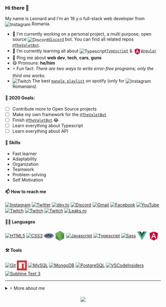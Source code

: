 ### Hi there 👋

My name is Leonard and I'm an 18 y.o full-stack web developer from <img src="https://github.com/LeonardSSH/LeonardSSH/blob/master/romania.png" alt="Instagram" width="26" align="center"> Romania.

- 🏢 I'm currently working on a personal project, a multi purpose, open source <img src="https://github.com/LeonardSSH/LeonardSSH/blob/master/discord.svg" alt="Discord" width="24" align="center">[`discord`] bot. You can find all related repos [`@TheValetBot`].
- 🌱 I’m currently learning all about <img src="https://github.com/LeonardSSH/LeonardSSH/blob/master/typescript.svg" alt="Typescript" width="24" align="center">[`Typescript`][TS] & <img src="https://raw.githubusercontent.com/github/explore/80688e429a7d4ef2fca1e82350fe8e3517d3494d/topics/angular/angular.png" alt="Angular" width="24" align="center">[`Angular`][Angular]
- 💬 Ping me about **web dev**, **tech**, **cars**, **guns**
- 😄 Pronouns: **he/him**
- ⚡️ Fun fact: *There are two ways to write error-free programs; only the third one works.*
- <img src="https://github.com/LeonardSSH/LeonardSSH/blob/master/spotify.svg" alt="Twitch" width="24" align="center"> The best [`manele playlist`] on spotify (only for <img src="https://github.com/LeonardSSH/LeonardSSH/blob/master/romania.png" alt="Instagram" width="26" align="center"> Romanians)

#### 🥅 2020 Goals: 
   - [ ] Contribute more to Open Source projects
   - [ ] Make my own framework for the [`@TheValetBot`]
   - [ ] Finish [`@TheValetBot`] 😂
   - [ ] Learn everything about Typescript
   - [ ] Learn everything about API
   
#### 🌟 Skills
   - Fast learner
   - Adaptability
   - Organization
   - Teamwork
   - Problem-solving
   - Self Motivation

<!-- - ⚙️ I use daily: `.js`, `.ts`, `.vue`, `.php`, `.html`, `.css`, `.scss`, `.psd` -->
<!-- [<img src="" alt="" width="48">]() -->

#### 📫 How to reach me
[<img src="https://github.com/LeonardSSH/LeonardSSH/blob/master/instagram.svg" alt="Instagram" width="32" align="center">][Instagram]
[<img src="https://github.com/LeonardSSH/LeonardSSH/blob/master/twitter.svg" alt="Twitter" width="32" align="center">][Twitter]
[<img src="https://practicaldev-herokuapp-com.freetls.fastly.net/assets/devlogo-pwa-512.png" alt="dev.to" width="32" align="center">][DevTo]
[<img src="https://github.com/LeonardSSH/LeonardSSH/blob/master/discord.svg" alt="Discord" width="32" align="center">][Discord]
[<img src="https://github.com/LeonardSSH/LeonardSSH/blob/master/gmail.svg" alt="Gmail" width="32" align="center">][Gmail]
[<img src="https://github.com/LeonardSSH/LeonardSSH/blob/master/facebook.svg" alt="Facebook" width="32" align="center">][Facebook]
[<img src="https://github.com/LeonardSSH/LeonardSSH/blob/master/youtube.svg" alt="YouTube" width="32" align="center">][YouTube]
[<img src="https://github.com/LeonardSSH/LeonardSSH/blob/master/twitch.svg" alt="Twitch" width="32" align="center">][Twitch]
[<img src="https://github.com/LeonardSSH/LeonardSSH/blob/master/steam.svg" alt="Twitch" width="32" align="center">][Steam]
[<img src="https://github.com/LeonardSSH/LeonardSSH/blob/master/spotify.svg" alt="Twitch" width="32" align="center">][Spotify]
[<img src="https://github.com/LeonardSSH/LeonardSSH/blob/master/leaks-logo.png" alt="Leaks.ro" width="30" align="center">][Leaks-Profile]

#### 👨‍💻 Languages
[<img src="https://github.com/LeonardSSH/LeonardSSH/blob/master/html5.svg" alt="HTML5" width="36" align="center">][HTML5]
[<img src="https://github.com/LeonardSSH/LeonardSSH/blob/master/css3.svg" alt="CSS3" width="36" align="center">][CSS3]
[<img src="https://raw.githubusercontent.com/github/explore/ccc16358ac4530c6a69b1b80c7223cd2744dea83/topics/php/php.png" alt="PHP" width="32" align="center">][PHP]
[<img src="https://raw.githubusercontent.com/github/explore/80688e429a7d4ef2fca1e82350fe8e3517d3494d/topics/nodejs/nodejs.png" alt="Node.js" width="32" align="center">][Node.js]
[<img src="https://github.com/LeonardSSH/LeonardSSH/blob/master/javascript.svg" alt="Javascript" width="36" align="center">][JS]
[<img src="https://github.com/LeonardSSH/LeonardSSH/blob/master/typescript.svg" alt="Typescript" width="36" align="center">][TS]
[<img src="https://github.com/LeonardSSH/LeonardSSH/blob/master/sass.svg" alt="Sass" width="36" align="center">][Sass]
[<img src="https://raw.githubusercontent.com/github/explore/80688e429a7d4ef2fca1e82350fe8e3517d3494d/topics/vue/vue.png" alt="Vue.js" width="32" align="center">][Vue.js]
[<img src="https://raw.githubusercontent.com/github/explore/80688e429a7d4ef2fca1e82350fe8e3517d3494d/topics/angular/angular.png" alt="Angular" width="36" align="center">][Angular]

#### 🛠️ Tools
[<img src="https://github.com/LeonardSSH/LeonardSSH/blob/master/git.svg" alt="Git" width="36" align="center">][Git]
[<img src="https://raw.githubusercontent.com/github/explore/80688e429a7d4ef2fca1e82350fe8e3517d3494d/topics/npm/npm.png" alt="Node Package Manager" width="32" align="center">][npm]
[<img src="https://i.imgur.com/SrEvsTW.png" alt="MySQL" width="32" align="center">][MySQL]
[<img src="https://github.com/LeonardSSH/LeonardSSH/blob/master/mongodb.svg" alt="MongoDB" width="32" align="center">][MongoDB]
[<img src="https://github.com/LeonardSSH/LeonardSSH/blob/master/postgresql.svg" alt="PostgreSQL" width="32" align="center">][PostgreSQL]
[<img src="https://github.com/LeonardSSH/LeonardSSH/blob/master/vscodeinsiders.svg" alt="VSCodeInsiders" width="32" align="center">][VSCode Insiders]
[<img src="https://github.com/LeonardSSH/LeonardSSH/blob/master/sublimetext.svg" alt="Sublime Text 3" width="32" align="center">][Sublime Text 3]

<hr>

<details>
   <summary>⚡ More about me</summary>
   
   <br>
   
<!--START_SECTION:waka-->
**🐱 My Github Data** 

> 🏆 1,383 Contributions in the Year 2020
 > 
> 📦 0 Bytes Used in Github's Storage 
 > 
> 💼 Opted to Hire
 > 
> 📜 5 Public Repositories
 > 
> 🔑 0 Private Repository 
 > 
**I'm an Early 🐤** 

```text
🌞 Morning    119 commits    ███░░░░░░░░░░░░░░░░░░░░░░   13.4% 
🌆 Daytime    442 commits    ████████████░░░░░░░░░░░░░   49.77% 
🌃 Evening    271 commits    ███████░░░░░░░░░░░░░░░░░░   30.52% 
🌙 Night      56 commits     █░░░░░░░░░░░░░░░░░░░░░░░░   6.31%

```
📅 **I'm Most Productive on Thursday** 

```text
Monday       95 commits     ██░░░░░░░░░░░░░░░░░░░░░░░   10.7% 
Tuesday      148 commits    ████░░░░░░░░░░░░░░░░░░░░░   16.67% 
Wednesday    166 commits    ████░░░░░░░░░░░░░░░░░░░░░   18.69% 
Thursday     197 commits    █████░░░░░░░░░░░░░░░░░░░░   22.18% 
Friday       71 commits     ██░░░░░░░░░░░░░░░░░░░░░░░   8.0% 
Saturday     142 commits    ████░░░░░░░░░░░░░░░░░░░░░   15.99% 
Sunday       69 commits     ██░░░░░░░░░░░░░░░░░░░░░░░   7.77%

```


📊 **This Week I Spent My Time On** 

```text
💬 Programming Languages: 
TypeScript               5 hrs 10 mins       ███████████████████░░░░░░   78.76% 
JSON                     1 hr 9 mins         ████░░░░░░░░░░░░░░░░░░░░░   17.59% 
Other                    6 mins              ░░░░░░░░░░░░░░░░░░░░░░░░░   1.76% 
JavaScript               3 mins              ░░░░░░░░░░░░░░░░░░░░░░░░░   0.79% 
Bash                     1 min               ░░░░░░░░░░░░░░░░░░░░░░░░░   0.42%

🔥 Editors: 
VS Code                  6 hrs 34 mins       █████████████████████████   100.0%

💻 Operating System: 
Linux                    5 hrs 10 mins       ███████████████████░░░░░░   78.61% 
Windows                  1 hr 24 mins        █████░░░░░░░░░░░░░░░░░░░░   21.39%

```

**I Mostly Code in CSS** 

```text
CSS                      4 repos             ███████████░░░░░░░░░░░░░░   44.44% 
JavaScript               3 repos             ████████░░░░░░░░░░░░░░░░░   33.33% 
HTML                     1 repos             ██░░░░░░░░░░░░░░░░░░░░░░░   11.11% 
TSQL                     1 repos             ██░░░░░░░░░░░░░░░░░░░░░░░   11.11%

```



<!--END_SECTION:waka-->
</details>

<!--START_SECTION:links-->

[`discord`]:               https://discord.com/

[BASE_URL]:                 https://github.com/LeonardSSH/LeonardSSH/blob/master/

[`@TheValetBot`]:                  https://github.com/TheValetBot

[Instagram]:               https://www.instagram.com/leonardssh22/
[Twitter]:                 https://twitter.com/leonardssh_22
[DevTo]:                   https://dev.to/leonardssh
[Discord]:                 https://discord.com/users/290131759159443457
[Gmail]:                   mailto:contact@leonard.pw
[Facebook]:                https://www.facebook.com/leonardssh22
[YouTube]:                 https://www.youtube.com/LeonardSSH
[Twitch]:                  https://www.twitch.tv/leonardssh22
[Steam]:                   https://steamcommunity.com/id/leonardssh/
[Spotify]:                 https://open.spotify.com/user/dwte9evqj8dph3ke924c7olpt

[HTML5]:                 https://developer.mozilla.org/en-US/docs/Web/HTML
[CSS3]:                  https://developer.mozilla.org/en-US/docs/Web/CSS
[PHP]:                   https://www.php.net/
[Node.js]:               https://nodejs.org/en/
[JS]:                    https://developer.mozilla.org/en-US/docs/Web/JavaScript
[TS]:                    https://www.typescriptlang.org/
[Sass]:                  https://sass-lang.com/
[Vue.js]:                https://vuejs.org/
[Angular]:               https://angular.io/

[Git]:                   https://git-scm.com/
[npm]:                   https://npmjs.com
[MySQL]:                 https://www.mysql.com/
[MongoDB]:               https://www.mongodb.com/
[PostgreSQL]:            https://www.postgresql.org/
[VSCode Insiders]:       https://code.visualstudio.com/insiders/
[Sublime Text 3]:        https://www.sublimetext.com/

[`manele playlist`]:       https://open.spotify.com/playlist/329xtb1CReijERQqI6dJCV?si=Lhlzc7MGT2yTmI4V46tarA
[Leaks-Profile]:           https://www.leaks.ro/profile/8-leonard/

<!--END_SECTION:links-->

<p align="center">
    <a href="https://pufler.dev/git-badges/" target="_blank"><img src="https://badges.pufler.dev/visits/LeonardSSH/LeonardSSH?style=flat-square&color=6875f5&logo=github"></a>
</p>

